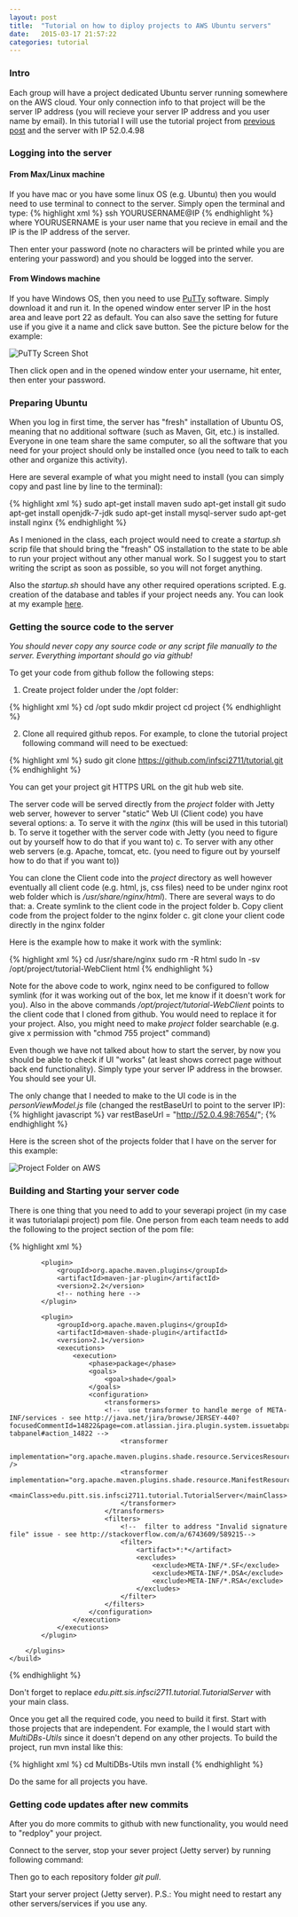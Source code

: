 ```yaml
---
layout: post
title:  "Tutorial on how to diploy projects to AWS Ubuntu servers"
date:   2015-03-17 21:57:22
categories: tutorial
---
```


### Intro

Each group will have a project dedicated Ubuntu server running somewhere on the AWS cloud. Your only connection info to that project will be the server IP address (you will recieve your server IP address and you user name by email). In this tutorial I will use the tutorial project from [previous post][previousPost] and the server with IP 52.0.4.98

[previousPost]:	http://infsci2711.github.io/tutorial/2015/01/28/tutorial-web-rest-api.html

### Logging into the server

#### From Max/Linux machine
If you have mac or you have some linux OS (e.g. Ubuntu) then you would need to use terminal to connect to the server. Simply open the terminal and type:
{% highlight xml %}
ssh YOURUSERNAME@IP
{% endhighlight %}
where YOURUSERNAME is your user name that you recieve in email and the IP is the IP address of the server.

Then enter your password (note no characters will be printed while you are entering your password) and you should be logged into the server.

#### From Windows machine
If you have Windows OS, then you need to use [PuTTy][Putty] software. Simply download it and run it. In the opened window enter server IP in the host area and leave port 22 as default. You can also save the setting for future use if you give it a name and click save button. See the picture below for the example:

![PuTTy Screen Shot](/images/puttyScreenShot.png)

Then click open and in the opened window enter your username, hit enter, then enter your password.

[Putty]: http://www.chiark.greenend.org.uk/~sgtatham/putty/download.html 

### Preparing Ubuntu

When you log in first time, the server has "fresh" installation of Ubuntu OS, meaning that no additional software (such as Maven, Git, etc.) is installed. Everyone in one team share the same computer, so all the software that you need for your project should only be installed once (you need to talk to each other and organize this activity).

Here are several example of what you might need to install (you can simply copy and past line by line to the terminal):

{% highlight xml %}
sudo apt-get install maven
sudo apt-get install git
sudo apt-get install openjdk-7-jdk
sudo apt-get install mysql-server
sudo apt-get install nginx
{% endhighlight %}

As I menioned in the class, each project would need to create a *startup.sh* scrip file that should bring the "freash" OS installation to the state to be able to run your project without any other manual work. So I suggest you to start writing the script as soon as possible, so you will not forget anything. 

Also the *startup.sh* should have any other required operations scripted. E.g. creation of the database and tables if your project needs any. You can look at my example [here](https://github.com/infsci2711/tutorial/blob/master/setup.sh).

### Getting the source code to the server

*You should never copy any source code or any script file manually to the server. Everything important should go via github!* 

To get your code from github follow the following steps:

1. Create project folder under the /opt folder:

{% highlight xml %}
cd /opt
sudo mkdir project
cd project
{% endhighlight %}

2. Clone all required github repos. For example, to clone the tutorial project following command will need to be exectued:

{% highlight xml %}
sudo git clone https://github.com/infsci2711/tutorial.git
{% endhighlight %}

You can get your project git HTTPS URL on the git hub web site.

The server code will be served directly from the *project* folder with Jetty web server, however to server "static" Web UI (Client code) you have several options:
a. To serve it with the *nginx* (this will be used in this tutorial)
b. To serve it together with the server code with Jetty (you need to figure out by yourself how to do that if you want to)
c. To server with any other web servers (e.g. Apache, tomcat, etc. (you need to figure out by yourself how to do that if you want to))

You can clone the Client code into the *project* directory as well however eventually all client code (e.g. html, js, css files) need to be under nginx root web folder which is */usr/share/nginx/html*). There are several ways to do that:
a. Create symlink to the client code in the project folder
b. Copy client code from the project folder to the nginx folder
c. git clone your client code directly in the nginx folder

Here is the example how to make it work with the symlink:

{% highlight xml %}
cd /usr/share/nginx
sudo rm -R html
sudo ln -sv /opt/project/tutorial-WebClient html
{% endhighlight %}

Note for the above code to work, nginx need to be configured to follow symlink (for it was working out of the box, let me know if it doesn't work for you). Also in the above commands */opt/project/tutorial-WebClient* points to the client code that I cloned from github. You would need to replace it for your project. Also, you might need to make *project* folder searchable (e.g. give x permission with "chmod 755 project" command)

Even though we have not talked about how to start the server, by now you should be able to check if UI "works" (at least shows correct page without back end functionality). Simply type your server IP address in the browser. You should see your UI.

The only change that I needed to make to the UI code is in the *personViewModel.js* file (changed the restBaseUrl to point to the server IP):
{% highlight javascript %}
var restBaseUrl = "http://52.0.4.98:7654/";
{% endhighlight %}

Here is the screen shot of the projects folder that I have on the server for this example:

![Project Folder on AWS](/images/projectFolderonAWS.png)

### Building and Starting your server code

There is one thing that you need to add to your severapi project (in my case it was tutorialapi project) pom file. One person from each team needs to add the following to the project section of the pom file:

{% highlight xml %}
<build>
		<plugins>
					
			<plugin>
				<groupId>org.apache.maven.plugins</groupId>
				<artifactId>maven-jar-plugin</artifactId>
				<version>2.2</version>
				<!-- nothing here -->
			</plugin>
			
			<plugin>
	            <groupId>org.apache.maven.plugins</groupId>
	            <artifactId>maven-shade-plugin</artifactId>
	            <version>2.1</version>
	            <executions>
	                <execution>
	                    <phase>package</phase>
	                    <goals>
	                        <goal>shade</goal>
	                    </goals>
	                    <configuration>
	                        <transformers>
	                        <!--  use transformer to handle merge of META-INF/services - see http://java.net/jira/browse/JERSEY-440?focusedCommentId=14822&page=com.atlassian.jira.plugin.system.issuetabpanels%3Acomment-tabpanel#action_14822 -->
	                            <transformer
	                                implementation="org.apache.maven.plugins.shade.resource.ServicesResourceTransformer" />
	                            <transformer implementation="org.apache.maven.plugins.shade.resource.ManifestResourceTransformer">
				                	<mainClass>edu.pitt.sis.infsci2711.tutorial.TutorialServer</mainClass>
				                </transformer>
	                        </transformers> 
	                        <filters>
	                            <!--  filter to address "Invalid signature file" issue - see http://stackoverflow.com/a/6743609/589215-->
	                            <filter>
	                                <artifact>*:*</artifact>
	                                <excludes>
	                                    <exclude>META-INF/*.SF</exclude>
	                                    <exclude>META-INF/*.DSA</exclude>
	                                    <exclude>META-INF/*.RSA</exclude>
	                                </excludes>
	                            </filter>
	                        </filters>
	                    </configuration>
	                </execution>
	            </executions>
	        </plugin>
  
		</plugins>
	</build>
{% endhighlight %}

Don't forget to replace *<mainClass>edu.pitt.sis.infsci2711.tutorial.TutorialServer</mainClass>* with your main class.

Once you get all the required code, you need to build it first. Start with those projects that are independent. For example, the I would start with *MultiDBs-Utils* since it doesn't depend on any other projects. To build the project, run mvn instal like this:

{% highlight xml %}
cd MultiDBs-Utils
mvn install
{% endhighlight %}

Do the same for all projects you have.

### Getting code updates after new commits

After you do more commits to github with new functionality, you would need to "redploy" your project. 

Connect to the server, stop your sever project (Jetty server) by running following command:

Then go to each repository folder *git pull*.

Start your server project (Jetty server).
P.S.: You might need to restart any other servers/services if you use any.